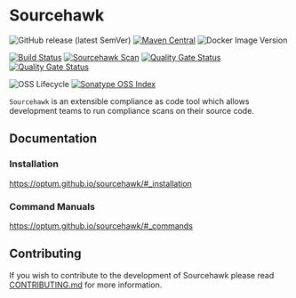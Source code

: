 # Sourcehawk

![GitHub release (latest SemVer)](https://img.shields.io/github/v/release/optum/sourcehawk) 
[![Maven Central](https://img.shields.io/maven-central/v/com.optum.sourcehawk/sourcehawk-core.svg?label=Maven%20Central)](https://search.maven.org/search?q=g:%22com.optum.sourcehawk%22%20AND%20a:%22sourcehawk-core%22) 
![Docker Image Version](https://img.shields.io/docker/v/optumopensource/sourcehawk) 

[![Build Status](https://github.com/optum/sourcehawk/workflows/Maven%20CI/badge.svg)](https://github.com/optum/sourcehawk/actions) 
[![Sourcehawk Scan](https://github.com/optum/sourcehawk/workflows/Sourcehawk%20Scan/badge.svg)](https://github.com/optum/sourcehawk/actions) 
[![Quality Gate Status](https://sonarcloud.io/api/project_badges/measure?project=com.optum.sourcehawk%3Asourcehawk&metric=coverage)](https://sonarcloud.io/dashboard?id=com.optum.sourcehawk%3Asourcehawk)
[![Quality Gate Status](https://sonarcloud.io/api/project_badges/measure?project=com.optum.sourcehawk%3Asourcehawk&metric=alert_status)](https://sonarcloud.io/dashboard?id=com.optum.sourcehawk%3Asourcehawk)

![OSS Lifecycle](https://img.shields.io/osslifecycle/optum/sourcehawk) 
[![Sonatype OSS Index](https://img.shields.io/badge/Sonatype%20OSS%20Index-sourcehawk--exec-informational)](https://ossindex.sonatype.org/component/pkg:maven/com.optum.sourcehawk/sourcehawk-exec)

`Sourcehawk` is an extensible compliance as code tool which allows development teams to run compliance scans on their source code.  

## Documentation

### Installation
https://optum.github.io/sourcehawk/#_installation

### Command Manuals
https://optum.github.io/sourcehawk/#_commands

## Contributing
If you wish to contribute to the development of Sourcehawk please read [CONTRIBUTING.md](CONTRIBUTING.md) for more information.
